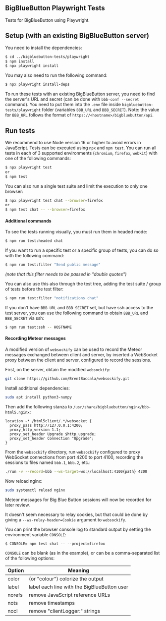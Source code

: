## BigBlueButton Playwright Tests

Tests for BigBlueButton using Playwright.

## Setup (with an existing BigBlueButton server)

You need to install the dependencies:
```bash
$ cd ../bigbluebutton-tests/playwright
$ npm install
$ npx playwright install
```
You may also need to run the following command:
```bash
$ npx playwright install-deps
```
To run these tests with an existing BigBlueButton server, you need to find the server's URL and secret (can be done with `bbb-conf --secret` command). You need to put them into the `.env` file inside `bigbluebutton-tests/playwright` folder (variables `BBB_URL` and `BBB_SECRET`).  Note: the value for `BBB_URL` follows the format of `https://<hostname>/bigbluebutton/api`.

## Run tests

We recommend to use Node version 16 or higher to avoid errors in JavaScript.
Tests can be executed using `npx` and `npm test`. You can run all tests in each of 3 supported environments (`chromium`, `firefox`, `webkit`) with one of the following commands:
```bash
$ npx playwright test
or
$ npm test
```

You can also run a single test suite and limit the execution to only one browser:
```bash
$ npx playwright test chat --browser=firefox
or
$ npm test chat -- --browser=firefox
```
#### Additional commands

To see the tests running visually, you must run them in headed mode:
```bash
$ npm run test:headed chat
```

If you want to run a specific test or a specific group of tests, you can do so with the following command:
```bash
$ npm run test:filter "Send public message"
```
_(note that this filter needs to be passed in "double quotes")_

You can also use this also through the test tree, adding the test suite / group of tests before the test filter:
```bash
$ npm run test:filter "notifications chat"
```

If you don't have `BBB_URL` and `BBB_SECRET` set, but have ssh access to the test server, you can use the following command to obtain `BBB_URL` and `BBB_SECRET` via ssh:

```bash
$ npm run test:ssh -- HOSTNAME
```

#### Recording Meteor messages

A modified version of `websockify` can be used to record the Meteor messages exchanged between client and server, by inserted a WebSocket proxy between the client and server, configured to record the sessions.

First, on the server, obtain the modified `websockify`:

```bash
git clone https://github.com/BrentBaccala/websockify.git
```

Install additional dependencies:

```bash
sudo apt install python3-numpy
```

Then add the following stanza to `/usr/share/bigbluebutton/nginx/bbb-html5.nginx`:

```
location ~* /html5client/.*/websocket {
  proxy_pass http://127.0.0.1:4200;
  proxy_http_version 1.1;
  proxy_set_header Upgrade $http_upgrade;
  proxy_set_header Connection "Upgrade";
}
```

From the `websockify` directory, run `websockify` configured to proxy WebSocket connections from port 4200 to port 4100, recording the sessions to files named `bbb.1`, `bbb.2`, etc.:

```bash
./run -v --record=bbb --ws-target=ws://localhost:4100{path} 4200
```

Now reload nginx:

```bash
sudo systemctl reload nginx
```

Meteor messages for Big Blue Button sessions will now be recorded for later review.

It doesn't seem necessary to relay cookies, but that could be done by giving a `--ws-relay-header=Cookie` argument to `websockify`.

You can print the browser console log to standard output by setting the environment variable `CONSOLE`:
```
$ CONSOLE= npm test chat -- --project=firefox
```

`CONSOLE` can be blank (as in the example), or can be a comma-separated list of the following options:

| Option | Meaning |
| ------ | ------- |
| color  | (or "colour") colorize the output |
| label  | label each line with the BigBlueButton user |
| norefs | remove JavaScript reference URLs |
| nots   | remove timestamps |
| nocl   | remove "clientLogger:" strings |
